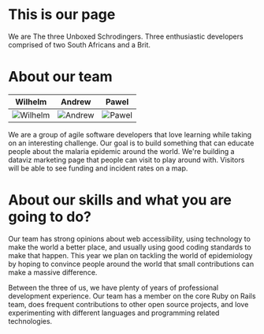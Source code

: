 This is our page
================

We are The three Unboxed Schrodingers. Three enthusiastic developers comprised of two South Africans and a Brit.

About our team
===========================

| Wilhelm | Andrew | Pawel
|--- |--- |---
| ![Wilhelm](https://pbs.twimg.com/profile_images/533366663840669696/i7u9KNnj_400x400.jpeg) | ![Andrew](https://pbs.twimg.com/profile_images/485482780508553216/20W48VAT_400x400.jpeg) | ![Pawel](https://pbs.twimg.com/profile_images/515549916936937474/hn5aWeim_400x400.jpeg) |

We are a group of agile software developers that love learning while taking on an interesting challenge. Our goal is to build something that can educate people about the malaria epidemic around the world. We're building a dataviz marketing page that people can visit to play around with. Visitors will be able to see funding and incident rates on a map.

About our skills and what you are going to do?
=======
Our team has strong opinions about web accessibility, using technology to make the world a better place, and usually using good coding standards to make that happen. This year we plan on tackling the world of epidemiology by hoping to convince people around the world that small contributions can make a massive difference.

Between the three of us, we have plenty of years of professional development experience. Our team has a member on the core Ruby on Rails team, does frequent contributions to other open source projects, and love experimenting with different languages and programming related technologies.
